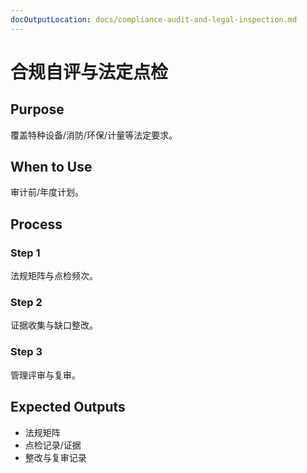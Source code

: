 ```yaml
---
docOutputLocation: docs/compliance-audit-and-legal-inspection.md
---
```


# 合规自评与法定点检

## Purpose

覆盖特种设备/消防/环保/计量等法定要求。

## When to Use

审计前/年度计划。

## Process

### Step 1

法规矩阵与点检频次。

### Step 2

证据收集与缺口整改。

### Step 3

管理评审与复审。

## Expected Outputs

- 法规矩阵
- 点检记录/证据
- 整改与复审记录

